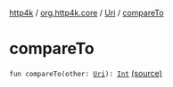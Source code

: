 [http4k](../../index.md) / [org.http4k.core](../index.md) / [Uri](index.md) / [compareTo](./compare-to.md)

# compareTo

`fun compareTo(other: `[`Uri`](index.md)`): `[`Int`](https://kotlinlang.org/api/latest/jvm/stdlib/kotlin/-int/index.html) [(source)](https://github.com/http4k/http4k/blob/master/http4k-core/src/main/kotlin/org/http4k/core/Uri.kt#L49)